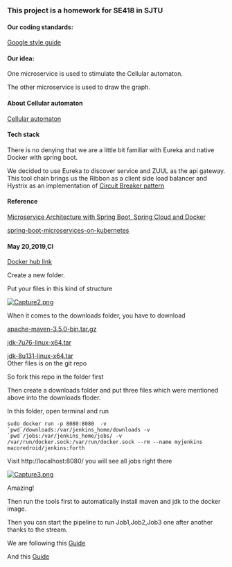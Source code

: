 ### This project is a homework for SE418 in SJTU
#### Our coding standards:
[Google style guide](https://google.github.io/styleguide/)<br>

#### Our idea:
One microservice is used to stimulate the Cellular automaton.<br>

The other microservice is used to draw the graph.

#### About Cellular automaton
[Cellular automaton](https://en.wikipedia.org/wiki/Cellular_automaton)

#### Tech stack

There is no denying that we are a little bit familiar with Eureka and native Docker with spring boot.<br>

We decided to use Eureka to discover service and ZUUL as the api gateway. This tool chain brings us the Ribbon as  a client side load balancer and Hystrix as an implementation of [Circuit Breaker pattern](http://martinfowler.com/bliki/CircuitBreaker.html)

#### Reference

[Microservice Architecture with Spring Boot, Spring Cloud and Docker](https://github.com/sqshq/piggymetrics)

[spring-boot-microservices-on-kubernetes](https://github.com/IBM/spring-boot-microservices-on-kubernetes)

#### May 20,2019,CI

[Docker hub link](<https://hub.docker.com/r/macoredroid/jenkins>)

Create a new folder.<br>

Put your files in this kind of structure <br>

[![Capture2.png](https://i.postimg.cc/Y25y2Z5n/Capture2.png)](https://postimg.cc/mhSS8X2C)<br>

When it comes to the downloads folder, you have to download<br>

[apache-maven-3.5.0-bin.tar.gz](https://archive.apache.org/dist/maven/maven-3/3.5.0/binaries/apache-maven-3.5.0-bin.tar.gz)<br>

[jdk-7u76-linux-x64.tar](http://mirror.cnop.net/jdk/linux/jdk-7u76-linux-x64.tar.gz)<br>

[jdk-8u131-linux-x64.tar](https://archive.apache.org/dist/maven/maven-3/3.5.0/binaries/apache-maven-3.5.0-bin.tar.gz)<br>
Other files is on the git repo<br>

So fork this repo in the folder first<br>

Then create a downloads folder and put three files which were mentioned above into the downloads floder.<br>

In this folder, open terminal and run<br>

```shell
sudo docker run -p 8080:8080  -v `pwd`/downloads:/var/jenkins_home/downloads -v `pwd`/jobs:/var/jenkins_home/jobs/ -v /var/run/docker.sock:/var/run/docker.sock --rm --name myjenkins macoredroid/jenkins:forth
```

Visit http://localhost:8080/ you will see all jobs right there<br>

[![Capture3.png](https://i.postimg.cc/wMhsg1Nk/Capture3.png)](https://postimg.cc/RJZ0TVX3)

Amazing!<br>

Then run the tools first to automatically install maven and jdk to the docker image.<br>

Then you can start the pipeline to run Job1,Job2,Job3 one after another thanks to the stream.<br>

We are following this [Guide](<https://dzone.com/articles/dockerizing-jenkins-2-setup-and-using-it-along-wit>)<br>

And this [Guide](<https://dzone.com/articles/dockerizing-jenkins-2-setup-and-using-it-along-wit>)











